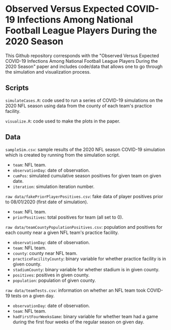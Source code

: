 # Observed Versus Expected COVID-19 Infections Among National Football League Players During the 2020 Season

This Github repository corresponds with the "Observed Versus Expected COVID-19 Infections Among National Football League Players During the 2020 Season" paper and includes code/data that allows one to go through the simulation and visualization process.

## Scripts

`simulateCases.R`: code used to run a series of COVID-19 simulations on the 2020 NFL season using data from the county of each team's practice facility.

`visualize.R`: code used to make the plots in the paper. 

## Data

`sampleSim.csv`: sample results of the 2020 NFL season COVID-19 simulation which is created by running from the simulation script.
- `team`: NFL team.
- `observationDay`: date of observation.
- `cumPos`: simulated cumulative season positives for given team on given date.
- `iteration`: simulation iteration number.

`raw data/fakePriorPlayerPositives.csv`: fake data of player positives prior to 08/01/2020 (first date of simulation).
- `team`: NFL team.
- `priorPositives`: total positives for team (all set to 0).

`raw data/teamCountyPopulationPositives.csv`: population and positives for each county near a given NFL team's practice facility.
- `observationDay`: date of observation.
- `team`: NFL team.
- `county`: county near NFL team.
- `practiceFacilityCounty`: binary variable for whether practice facility is in given county.
- `stadiumCounty`: binary variable for whether stadium is in given county.
- `positives`: positives in given county.
- `population`: population of given county.

`raw data/teamTests.csv`: information on whether an NFL team took COVID-19 tests on a given day.
- `observationDay`: date of observation.
- `team`: NFL team.
- `hadFirstFourWeeksGame`: binary variable for whether team had a game during the first four weeks of the regular season on given day.
